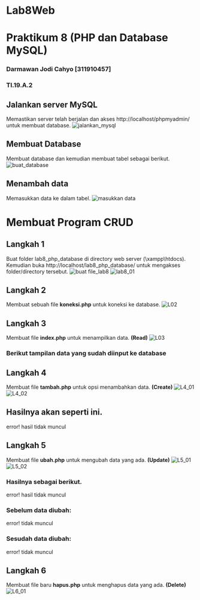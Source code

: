 # Lab8Web
# Praktikum 8 (PHP dan Database MySQL)

### Darmawan Jodi Cahyo [311910457]

### TI.19.A.2

## Jalankan server MySQL
Memastikan server telah berjalan dan akses http://localhost/phpmyadmin/ untuk membuat database.
![jalankan_mysql](https://user-images.githubusercontent.com/56252129/120416929-32316a80-c388-11eb-9185-53eb515523d9.png)

## Membuat Database
Membuat database dan kemudian membuat tabel sebagai berikut.
![buat_database](https://user-images.githubusercontent.com/56252129/120416969-42494a00-c388-11eb-8c18-46fbe3b8b68b.png)

## Menambah data
Memasukkan data ke dalam tabel.
![masukkan data](https://user-images.githubusercontent.com/56252129/120417014-52f9c000-c388-11eb-90f8-531267e4db08.png)

# Membuat Program CRUD
## Langkah 1
Buat folder lab8_php_database di directory web server (\xampp\htdocs). Kemudian buka http://localhost/lab8_php_database/ untuk mengakses folder/directory tersebut.
![buat file_lab8](https://user-images.githubusercontent.com/56252129/120417664-68bbb500-c389-11eb-8e28-32bb37c06c58.PNG)
![lab8_01](https://user-images.githubusercontent.com/56252129/120417757-930d7280-c389-11eb-8169-672782f08ec0.PNG)

## Langkah 2
Membuat sebuah file <b>koneksi.php</b> untuk koneksi ke database.
![L02](https://user-images.githubusercontent.com/56252129/120418943-a588ab80-c38b-11eb-9d3f-ce572bac673d.PNG)

## Langkah 3
Membuat file <b>index.php</b> untuk menampilkan data. <b>(Read)</b>
![L03](https://user-images.githubusercontent.com/56252129/120421324-46796580-c390-11eb-9cc9-67f5a9159dff.PNG)

### Berikut tampilan data yang sudah diinput ke database

## Langkah 4
Membuat file <b>tambah.php</b> untuk opsi menambahkan data. <b>(Create)</b>
![L4_01](https://user-images.githubusercontent.com/56252129/120421487-9821f000-c390-11eb-8772-d0c503fd98a0.PNG)
![L4_02](https://user-images.githubusercontent.com/56252129/120421527-ab34c000-c390-11eb-8cbb-03a8bc495ab3.PNG)

## Hasilnya akan seperti ini.
error! hasil tidak muncul

## Langkah 5
Membuat file <b>ubah.php</b> untuk mengubah data yang ada. <b>(Update)</b>
![L5_01](https://user-images.githubusercontent.com/56252129/120422978-afaea800-c393-11eb-8ff1-37b6f1f81f3c.PNG)
![L5_02](https://user-images.githubusercontent.com/56252129/120423005-bfc68780-c393-11eb-8dab-6e1ea77b822e.PNG)

### Hasilnya sebagai berikut.
error! hasil tidak muncul
### Sebelum data diubah:
error! tidak muncul
### Sesudah data diubah:
error! tidak muncul

## Langkah 6
Membuat file baru <b>hapus.php</b> untuk menghapus data yang ada. <b>(Delete)</b>
![L6_01](https://user-images.githubusercontent.com/56252129/120423242-40858380-c394-11eb-9d35-0a02a22231ac.PNG)
